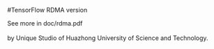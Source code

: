 #TensorFlow RDMA version

See more in doc/rdma.pdf
<br/>
<br/>
by Unique Studio of Huazhong University of Science and Technology.
